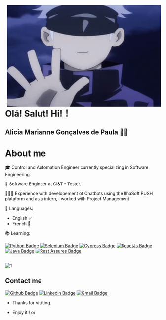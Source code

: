 <img align="right" width="498" height="329" src="https://github.com/aliciamarianne1507/aliciamarianne1507/blob/main/Imagens/tenor.gif">
 
# Olá! Salut! Hi!！
## Alicia Marianne Gonçalves de Paula 👩‍💻

# About me

🎓 Control and Automation Engineer currently specializing in Software Engineering.

🤖 Software Engineer at CI&T - Tester.

👩🏻‍💻 Experience with developement of Chatbots using the IlhaSoft PUSH plataform and as a intern, i worked with Project Management.

💬 Languages:
    <ul>
        <li>English ✅</li>
        <li>French 📝 </li>
    </ul>

📚 Learning:<br></br>
[![Python Badge](https://img.shields.io/badge/-Python-00f?style=flat-square&logo=Python&logoColor=blue&link=link_do_seu_perfil_no_github)](https://www.python.org/)
[![Selenium Badge](https://img.shields.io/badge/-Selenium-32CD32?style=flat-square&logo=Selenium&logoColor=black&link=link_do_seu_perfil_no_github)](https://www.selenium.dev/)
[![Cypress Badge](https://img.shields.io/badge/-Cypress-006400?style=flat-square&logo=Cypress&logoColor=grey&link=link_do_seu_perfil_no_github)](https://docs.cypress.io/guides/overview/why-cypress)
[![ReactJs Badge](https://img.shields.io/badge/-ReactJS-000?style=flat-square&logo=React&logoColor=blue&link=link_do_seu_perfil_no_github)](https://pt-br.reactjs.org/)
[![Java Badge](https://img.shields.io/badge/-Java-ff0000?style=flat-square&logo=Java&logoColor=white&link=link_do_seu_perfil_no_github)](https://www.java.com/pt-BR/)
[![Rest Assures Badge](https://img.shields.io/badge/-Rest-Assured-00f?style=flat-square&logo=RestAssured&logoColor=white&link=link_do_seu_perfil_no_github)](https://rest-assured.io/)


##

![1](https://github-readme-stats.vercel.app/api/top-langs/?username=aliciamarianne1507&theme=gruvbox)
 

 
## Contact me 
[![Github Badge](https://img.shields.io/badge/-Github-000?style=flat-square&logo=Github&logoColor=white&link=link_do_seu_perfil_no_github)](https://github.com/aliciamarianne1507)
[![Linkedin Badge](https://img.shields.io/badge/-LinkedIn-blue?style=flat-square&logo=Linkedin&logoColor=white&link=link_do_seu_perfil_no_linkedin)](https://www.linkedin.com/in/alicia-gon%C3%A7alves-a301171/)
[![Gmail Badge](https://img.shields.io/badge/-Gmail-c14438?style=flat-square&logo=Gmail-Pessoal&logoColor=white&link=mailto:seu_email)](mailto:aliciadepaulaeng@gmail.com)


- Thanks for visiting. 
 
- Enjoy it!! o/
